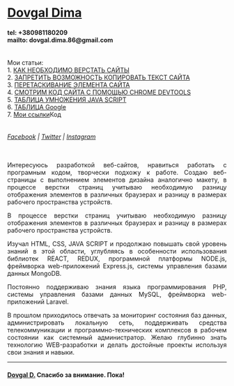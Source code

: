 
<h1><a title="Dovgal Dima" href="http://dovgaldima.pp.ua">Dovgal Dima</a> </h1>  <h4> tel: +380981180209<br> mailto: dovgal.dima.86@gmail.com</h4>   <br>
<span>
  Мои статьи:<br>
  1. <a href="https://dovgaldima.pp.ua/page-website-creation.html">КАК НЕОБХОДИМО ВЕРСТАТЬ САЙТЫ</a><br>
  2. <a href="https://dovgaldima.pp.ua/page-prevent-copying-text.html">ЗАПРЕТИТЬ ВОЗМОЖНОСТЬ КОПИРОВАТЬ ТЕКСТ САЙТА</a><br>
  3. <a href="https://dovgaldima.pp.ua/page-Moving-a-site-element.html">ПЕРЕТАСКИВАНИЕ ЭЛЕМЕНТА САЙТА</a><br>
  4. <a href="https://dovgaldima.pp.ua/page-Chrome-DevTools.html">СМОТРИМ КОД САЙТА С ПОМОЩЬЮ CHROME DEVTOOLS</a><br>
  5. <a href="https://dovgaldima.pp.ua/page-multiplication-table-js.html">ТАБЛИЦА УМНОЖЕНИЯ JAVA SCRIPT</a><br>
  6. <a href="https://dovgaldima.pp.ua/page-google-table.html">ТАБЛИЦА Google</a><br>
  7. <a href="https://dovgaldima.pp.ua/page-my-link.html">Мои ссылки</a>Код</a><br>
  <br><br>

<address>
<a title="Facebook" href="https://www.facebook.com/profile.php?id=100026817609832">Facebook</a> |
<a title="Twitter" href="https://twitter.com/siEcDal41krrZOe">Twitter</a> |
<a title="Instagram" href="https://www.instagram.com/dmitriy_dovgal/?hl=ru">Instagram</a> 
</address>
</span>
<br><br>
<p align="justify">Интересуюсь разработкой веб-сайтов, нравиться работать с програмным кодом, творчески подхожу к работе. Создаю веб-страницы с выполнением элементов дизайна аналогично макету, в процессе верстки страниц учитываю необходимую разницу отображения элементов в различных браузерах и разницу в размерах рабочего пространства устройств.</p>
<p align="justify">В процессе верстки страниц учитываю необходимую разницу  отображения элементов в различных браузерах и разницу в размерах рабочего пространства устройств.</p>
<p align="justify">Изучал HTML, CSS, JAVA SCRIPT и продолжаю повышать свой уровень знаний в этой области, углубляясь в особенности использования библиотек REACT, REDUX, программной платформы NODE.js, фреймворка web-приложений Express.js, системы управления базами данных MongoDB.</p>
<p align="justify">Постоянно поддерживаю знания языка программирования PHP, системы управления базами данных MySQL, фреймворка web-приложений Laravel.
<p align="justify">В прошлом приходилось отвечать за мониторинг состояния баз данных, администрировать локальную сеть, поддерживать средства телекоммуникации и программно-технических комплексов в рабочем состоянии как системный администратор. Желаю глубинно знать технологию WEB-разработки и делать достойные проекты используя свои знания и навыки. </p><hr>
<h4> <a href="https://dmitriy-1986.github.io/Dovgal/">Dovgal D.</a> Спасибо за внимание. Пока!</h4>  




